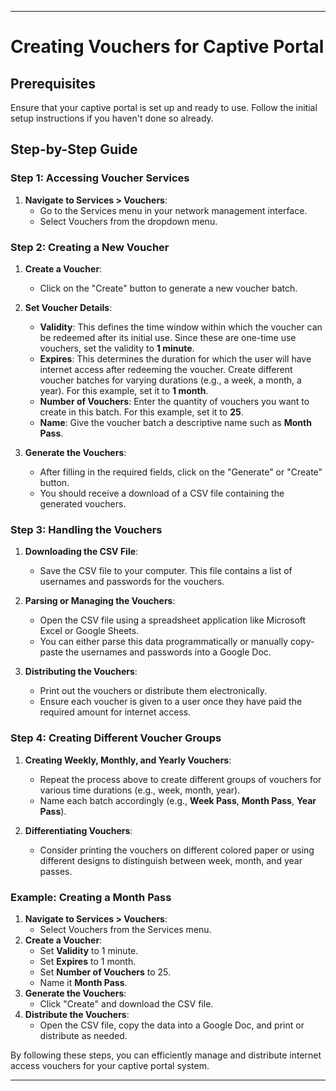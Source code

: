 

---

# Creating Vouchers for Captive Portal

## Prerequisites

Ensure that your captive portal is set up and ready to use. Follow the initial setup instructions if you haven't done so already.

## Step-by-Step Guide

### Step 1: Accessing Voucher Services

1. **Navigate to Services > Vouchers**:
   - Go to the Services menu in your network management interface.
   - Select Vouchers from the dropdown menu.

### Step 2: Creating a New Voucher

1. **Create a Voucher**:
   - Click on the "Create" button to generate a new voucher batch.

2. **Set Voucher Details**:
   - **Validity**: This defines the time window within which the voucher can be redeemed after its initial use. Since these are one-time use vouchers, set the validity to **1 minute**.
   - **Expires**: This determines the duration for which the user will have internet access after redeeming the voucher. Create different voucher batches for varying durations (e.g., a week, a month, a year). For this example, set it to **1 month**.
   - **Number of Vouchers**: Enter the quantity of vouchers you want to create in this batch. For this example, set it to **25**.
   - **Name**: Give the voucher batch a descriptive name such as **Month Pass**.

3. **Generate the Vouchers**:
   - After filling in the required fields, click on the "Generate" or "Create" button.
   - You should receive a download of a CSV file containing the generated vouchers.

### Step 3: Handling the Vouchers

1. **Downloading the CSV File**:
   - Save the CSV file to your computer. This file contains a list of usernames and passwords for the vouchers.

2. **Parsing or Managing the Vouchers**:
   - Open the CSV file using a spreadsheet application like Microsoft Excel or Google Sheets.
   - You can either parse this data programmatically or manually copy-paste the usernames and passwords into a Google Doc.

3. **Distributing the Vouchers**:
   - Print out the vouchers or distribute them electronically.
   - Ensure each voucher is given to a user once they have paid the required amount for internet access.

### Step 4: Creating Different Voucher Groups

1. **Creating Weekly, Monthly, and Yearly Vouchers**:
   - Repeat the process above to create different groups of vouchers for various time durations (e.g., week, month, year).
   - Name each batch accordingly (e.g., **Week Pass**, **Month Pass**, **Year Pass**).

2. **Differentiating Vouchers**:
   - Consider printing the vouchers on different colored paper or using different designs to distinguish between week, month, and year passes.

### Example: Creating a Month Pass

1. **Navigate to Services > Vouchers**:
   - Select Vouchers from the Services menu.
2. **Create a Voucher**:
   - Set **Validity** to 1 minute.
   - Set **Expires** to 1 month.
   - Set **Number of Vouchers** to 25.
   - Name it **Month Pass**.
3. **Generate the Vouchers**:
   - Click "Create" and download the CSV file.
4. **Distribute the Vouchers**:
   - Open the CSV file, copy the data into a Google Doc, and print or distribute as needed.

By following these steps, you can efficiently manage and distribute internet access vouchers for your captive portal system.

---
